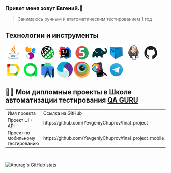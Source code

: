 ### Привет меня зовут Евгений.👋

>
> Занимаюсь ручным и атвтоматическим тестированием 1 год
>


## Технологии и инструменты

<p align="left">
<a href="https://www.java.com/"><img src="media/logo/Java.svg" width="50" height="50" alt="Java" title="Java"/></a>
<a href="https://selenide.org/"><img src="media/logo/Selenide.svg" width="50" height="50" alt="Selenide" title="Selenide"/></a>
<a href="https://rest-assured.io/"><img src="media/logo/rest-assured-logo.svg" width="50" height="50" alt="REST-Assured" title="REST-Assured"/></a>
<a href="https://www.jetbrains.com/idea/"><img src="media/logo/Intelij_IDEA.svg" width="50" height="50"  alt="IDEA" title="IntelliJ IDEA"/></a>
<a href="https://junit.org/junit5/"><img src="media/logo/JUnit5.svg" width="50" height="50" alt="JUnit 5" title="JUnit 5"/></a>
<a href="https://gradle.org/"><img src="media/logo/Gradle.svg" width="50" height="50" alt="Gradle" title="Gradle"/></a>
<a href="https://aerokube.com/selenoid/"><img src="media/logo/Selenoid.svg" width="50" height="50" alt="Selenoid" title="Selenoid"/></a>
<a href="https://www.jenkins.io/"><img src="media/logo/Jenkins.svg" width="50" height="50" alt="Jenkins" title="Jenkins"/></a>
<a href="https://github.com/"><img src="media/logo/GitHub.svg" width="50" height="50" alt="Github" title="GitHub"/></a>
<a href="https://github.com/allure-framework/allure2"><img src="media/logo/Allure_Report.svg" width="50" height="50" alt="Allure" title="Allure"/></a>
<a href="https://qameta.io/"><img src="media/logo/Allure_TO.svg" width="50" height="50" alt="Allure_TO" title="Allure_TO"></a>
<a href="https://developer.android.com/"><img src="media/logo/Android-studio.svg" width="50" height="50" alt="Android-studio" title="Android-studio"/></a>
<a href="https://appium.io/"><img src="media/logo/Appium.svg" width="50" height="50" alt="Appium" title="Appium"/></a>
<a href="https://www.browserstack.com/"><img src="media/logo/Browserstack.svg" width="50" height="50" alt="Browserstack" title="Browserstack"/></a>
<a href="https://github.com/appium/appium-inspector"><img src="media/logo/appium-inspector.png" width="50" height="50" alt="Appium Inspector" title="Appium Inspector"/></a>
<a href="https://web.telegram.org/"><img src="media/logo/Telegram.svg" width="50" height="50" alt="Telegram" title="Telegram"></a>
</p>


## :man_student: Мои дипломные проекты в Школе автоматизации тестирования [QA GURU](https://qa.guru/)

<table width="100%" border='0'>
   <tr> 
    <td width="30%" valign="bottom">Имя проекта</td><td valign="middle">Ссылка на GitHub</td></tr>
    <tr><td width="30%" valign="bottom">Проект UI + API</td><td valign="middle">https://github.com/YevgeniyChuprov/final_project</td>
    <tr><td width="30%" valign="bottom">Проект по мобильному тестированию</td><td valign="middle">https://github.com/YevgeniyChuprov/final_project_mobile_wiki</td></tr>
    
   </tr>
  </table>
  </br>


[![Anurag's GitHub stats](https://github-readme-stats.vercel.app/api?username=YevgeniyChuprov)](https://github-readme-stats.vercel.app/api?username=YevgeniyChuprov)

